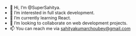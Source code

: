 - 👋 Hi, I’m @SuperSahitya.
- 👀 I’m interested in full stack development.
- 🌱 I’m currently learning React.
- 💞️ I’m looking to collaborate on web development projects.
- 📫 You can reach me via sahityakumarchoubey@gmail.com
